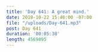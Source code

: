 ```yaml
---
title: 'Day 641: A great mind.'
date: 2018-10-22 15:46:00 -07:00
file: "/uploads/Day-641.mp3"
post: Day 641
duration: '00:05:30'
length: 4569095
---
```


